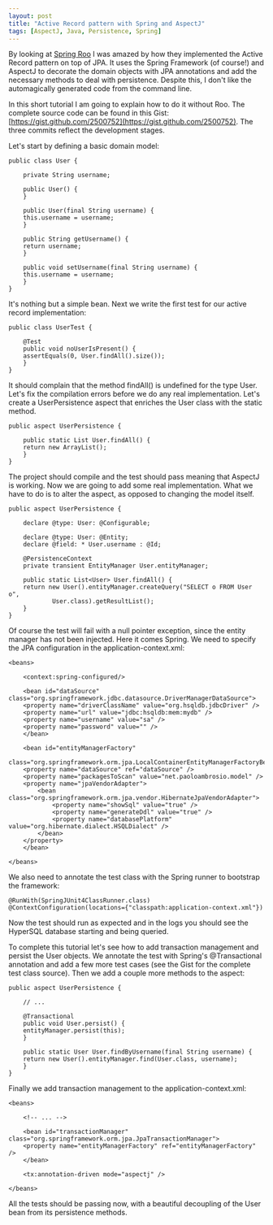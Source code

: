 ```yaml
---
layout: post
title: "Active Record pattern with Spring and AspectJ"
tags: [AspectJ, Java, Persistence, Spring]
---
```

By looking at [Spring Roo](http://www.springsource.org/spring-roo) I was amazed by how they implemented the Active Record pattern on top of JPA. It uses the Spring Framework (of course!) and AspectJ to decorate the domain objects with JPA annotations and add the necessary methods to deal with persistence. Despite this, I don't like the automagically generated code from the command line.

In this short tutorial I am going to explain how to do it without Roo. The complete source code can be found in this Gist: [https://gist.github.com/2500752](https://gist.github.com/2500752). The three commits reflect the development stages.

<!--break-->

Let's start by defining a basic domain model:

	public class User {

	    private String username;

	    public User() {
	    }

	    public User(final String username) {
		this.username = username;
	    }

	    public String getUsername() {
		return username;
	    }

	    public void setUsername(final String username) {
		this.username = username;
	    }
	}

It's nothing but a simple bean. Next we write the first test for our active record implementation:

	public class UserTest {

	    @Test
	    public void noUserIsPresent() {
		assertEquals(0, User.findAll().size());
	    }
	}

It should complain that the method findAll() is undefined for the type User. Let's fix the compilation errors before we do any real implementation. Let's create a UserPersistence aspect that enriches the User class with the static method.

	public aspect UserPersistence {

	    public static List User.findAll() {
		return new ArrayList();
	    }
	}

The project should compile and the test should pass meaning that AspectJ is working. Now we are going to add some real implementation. What we have to do is to alter the aspect, as opposed to changing the model itself.

	public aspect UserPersistence {

	    declare @type: User: @Configurable;

	    declare @type: User: @Entity;
	    declare @field: * User.username : @Id;

	    @PersistenceContext
	    private transient EntityManager User.entityManager;

	    public static List<User> User.findAll() {
		return new User().entityManager.createQuery("SELECT o FROM User o",
		        User.class).getResultList();
	    }
	}

Of course the test will fail with a null pointer exception, since the entity manager has not been injected. Here it comes Spring. We need to specify the JPA configuration in the application-context.xml:

	<beans>

	    <context:spring-configured/>

	    <bean id="dataSource" class="org.springframework.jdbc.datasource.DriverManagerDataSource">
		<property name="driverClassName" value="org.hsqldb.jdbcDriver" />
		<property name="url" value="jdbc:hsqldb:mem:mydb" />
		<property name="username" value="sa" />
		<property name="password" value="" />
	    </bean>

	    <bean id="entityManagerFactory"
		class="org.springframework.orm.jpa.LocalContainerEntityManagerFactoryBean">
		<property name="dataSource" ref="dataSource" />
		<property name="packagesToScan" value="net.paoloambrosio.model" />
		<property name="jpaVendorAdapter">
		    <bean class="org.springframework.orm.jpa.vendor.HibernateJpaVendorAdapter">
		        <property name="showSql" value="true" />
		        <property name="generateDdl" value="true" />
		        <property name="databasePlatform" value="org.hibernate.dialect.HSQLDialect" />
		    </bean>
		</property>
	    </bean>

	</beans>

We also need to annotate the test class with the Spring runner to bootstrap the framework:

	@RunWith(SpringJUnit4ClassRunner.class)
	@ContextConfiguration(locations={"classpath:application-context.xml"})

Now the test should run as expected and in the logs you should see the HyperSQL database starting and being queried.

To complete this tutorial let's see how to add transaction management and persist the User objects. We annotate the test with Spring's @Transactional annotation and add a few more test cases (see the Gist for the complete test class source). Then we add a couple more methods to the aspect:

	public aspect UserPersistence {

	    // ...

	    @Transactional
	    public void User.persist() {
		entityManager.persist(this);
	    }

	    public static User User.findByUsername(final String username) {
		return new User().entityManager.find(User.class, username);
	    }
	}

Finally we add transaction management to the application-context.xml:

	<beans>

	    <!-- ... -->

	    <bean id="transactionManager" class="org.springframework.orm.jpa.JpaTransactionManager">
		<property name="entityManagerFactory" ref="entityManagerFactory" />
	    </bean>

	    <tx:annotation-driven mode="aspectj" />

	</beans>

All the tests should be passing now, with a beautiful decoupling of the User bean from its persistence methods.

